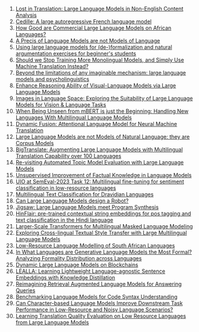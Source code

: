 1. [Lost in Translation: Large Language Models in Non-English Content
  Analysis](http://arxiv.org/abs/2306.07377v1)
2. [Cedille: A large autoregressive French language model](http://arxiv.org/abs/2202.03371v1)
3. [How Good are Commercial Large Language Models on African Languages?](http://arxiv.org/abs/2305.06530v1)
4. [A Precis of Language Models are not Models of Language](http://arxiv.org/abs/2205.07634v1)
5. [Using large language models for (de-)formalization and natural
  argumentation exercises for beginner's students](http://arxiv.org/abs/2304.06186v1)
6. [Should we Stop Training More Monolingual Models, and Simply Use Machine
  Translation Instead?](http://arxiv.org/abs/2104.10441v1)
7. [Beyond the limitations of any imaginable mechanism: large language
  models and psycholinguistics](http://arxiv.org/abs/2303.00077v1)
8. [Enhance Reasoning Ability of Visual-Language Models via Large Language
  Models](http://arxiv.org/abs/2305.13267v1)
9. [Images in Language Space: Exploring the Suitability of Large Language
  Models for Vision & Language Tasks](http://arxiv.org/abs/2305.13782v1)
10. [When Being Unseen from mBERT is just the Beginning: Handling New
  Languages With Multilingual Language Models](http://arxiv.org/abs/2010.12858v2)
11. [Dynamic Fusion: Attentional Language Model for Neural Machine
  Translation](http://arxiv.org/abs/1909.04879v1)
12. [Large Language Models are not Models of Natural Language: they are
  Corpus Models](http://arxiv.org/abs/2112.07055v2)
13. [BigTranslate: Augmenting Large Language Models with Multilingual
  Translation Capability over 100 Languages](http://arxiv.org/abs/2305.18098v2)
14. [Re-visiting Automated Topic Model Evaluation with Large Language Models](http://arxiv.org/abs/2305.12152v1)
15. [Unsupervised Improvement of Factual Knowledge in Language Models](http://arxiv.org/abs/2304.01597v1)
16. [UIO at SemEval-2023 Task 12: Multilingual fine-tuning for sentiment
  classification in low-resource languages](http://arxiv.org/abs/2304.14189v1)
17. [Multilingual Text Classification for Dravidian Languages](http://arxiv.org/abs/2112.01705v1)
18. [Can Large Language Models design a Robot?](http://arxiv.org/abs/2303.15324v1)
19. [Jigsaw: Large Language Models meet Program Synthesis](http://arxiv.org/abs/2112.02969v1)
20. [HinFlair: pre-trained contextual string embeddings for pos tagging and
  text classification in the Hindi language](http://arxiv.org/abs/2101.06949v1)
21. [Larger-Scale Transformers for Multilingual Masked Language Modeling](http://arxiv.org/abs/2105.00572v1)
22. [Exploring Cross-lingual Textual Style Transfer with Large Multilingual
  Language Models](http://arxiv.org/abs/2206.02252v1)
23. [Low-Resource Language Modelling of South African Languages](http://arxiv.org/abs/2104.00772v1)
24. [In What Languages are Generative Language Models the Most Formal?
  Analyzing Formality Distribution across Languages](http://arxiv.org/abs/2302.12299v1)
25. [Dynamic Large Language Models on Blockchains](http://arxiv.org/abs/2307.10549v1)
26. [LEALLA: Learning Lightweight Language-agnostic Sentence Embeddings with
  Knowledge Distillation](http://arxiv.org/abs/2302.08387v1)
27. [Reimagining Retrieval Augmented Language Models for Answering Queries](http://arxiv.org/abs/2306.01061v1)
28. [Benchmarking Language Models for Code Syntax Understanding](http://arxiv.org/abs/2210.14473v1)
29. [Can Character-based Language Models Improve Downstream Task Performance
  in Low-Resource and Noisy Language Scenarios?](http://arxiv.org/abs/2110.13658v1)
30. [Learning Translation Quality Evaluation on Low Resource Languages from
  Large Language Models](http://arxiv.org/abs/2302.03491v1)
